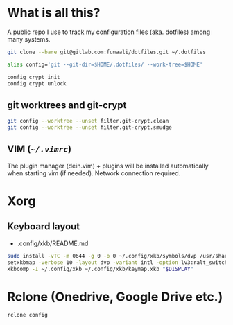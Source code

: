 What is all this?
=================

A public repo I use to track my configuration files (aka. dotfiles) among many
systems.

```sh
git clone --bare git@gitlab.com:funaali/dotfiles.git ~/.dotfiles

alias config='git --git-dir=$HOME/.dotfiles/ --work-tree=$HOME'

config crypt init
config crypt unlock
```

## git worktrees and git-crypt

```sh
git config --worktree --unset filter.git-crypt.clean
git config --worktree --unset filter.git-crypt.smudge
```

## VIM (*`~/.vimrc`*)

The plugin manager (dein.vim) + plugins will be installed automatically when
starting vim (if needed). Network connection required.

# Xorg

## Keyboard layout

- .config/xkb/README.md

```sh
sudo install -vTC -m 0644 -g 0 -o 0 ~/.config/xkb/symbols/dvp /usr/share/X11/xkb/symbols/dvp
setxkbmap -verbose 10 -layout dvp -variant intl -option lv3:ralt_switch
xkbcomp -I ~/.config/xkb ~/.config/xkb/keymap.xkb "$DISPLAY"
```

# Rclone (Onedrive, Google Drive etc.)

`rclone config`

